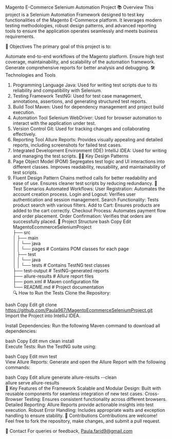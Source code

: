 Magento E-Commerce Selenium Automation Project
📚 Overview
This project is a Selenium Automation Framework designed to test key functionalities of the Magento E-Commerce platform. It leverages modern testing methodologies, robust design patterns, and advanced reporting tools to ensure the application operates seamlessly and meets business requirements.

🎯 Objectives
The primary goal of this project is to:

Automate end-to-end workflows of the Magento platform.
Ensure high test coverage, maintainability, and scalability of the automation framework.
Generate comprehensive reports for better analysis and debugging.
🛠️ Technologies and Tools
1. Programming Language
Java: Used for writing test scripts due to its reliability and compatibility with Selenium.
2. Testing Framework
TestNG: Used for test case management, annotations, assertions, and generating structured test reports.
3. Build Tool
Maven: Used for dependency management and project build execution.
4. Automation Tool
Selenium WebDriver: Used for browser automation to interact with the application under test.
5. Version Control
Git: Used for tracking changes and collaborating effectively.
6. Reporting Tool
Allure Reports: Provides visually appealing and detailed reports, including screenshots for failed test cases.
7. Integrated Development Environment (IDE)
IntelliJ IDEA: Used for writing and managing the test scripts.
🧑‍💻 Key Design Patterns
1. Page Object Model (POM)
Segregates test logic and UI interactions into different classes.
Improves readability, reusability, and maintainability of test scripts.
2. Fluent Design Pattern
Chains method calls for better readability and ease of use.
Ensures cleaner test scripts by reducing redundancy.
📝 Test Scenarios
Automated Workflows:
User Registration: Automates the account creation process.
Login and Logout: Verifies user authentication and session management.
Search Functionality: Tests product search with various filters.
Add to Cart: Ensures products are added to the cart correctly.
Checkout Process: Automates payment flow and order placement.
Order Confirmation: Verifies that orders are successfully placed.
📂 Project Structure
bash
Copy
Edit
MagentoEcommerceSeleniumProject  
├── src  
│   ├── main  
│   │   └── java  
│   │       └── pages          # Contains POM classes for each page  
│   ├── test  
│   │   └── java  
│   │       └── tests          # Contains TestNG test classes  
├── test-output                # TestNG-generated reports  
├── allure-results             # Allure report files  
├── pom.xml                    # Maven configuration file  
└── README.md                  # Project documentation  
🔍 How to Run the Tests
Clone the Repository:

bash
Copy
Edit
git clone https://github.com/Paula967/MagentoEcommerceSeleniumProject.git  
Import the Project into IntelliJ IDEA.

Install Dependencies:
Run the following Maven command to download all dependencies:

bash
Copy
Edit
mvn clean install  
Execute Tests:
Run the TestNG suite using:

bash
Copy
Edit
mvn test  
View Allure Reports:
Generate and open the Allure Report with the following commands:

bash
Copy
Edit
allure generate allure-results --clean  
allure serve allure-results  
🌟 Key Features of the Framework
Scalable and Modular Design: Built with reusable components for seamless integration of new test cases.
Cross-Browser Testing: Ensures consistent functionality across different browsers.
Detailed Reporting: Allure Reports provide actionable insights into test execution.
Robust Error Handling: Includes appropriate waits and exception handling to ensure stability.
🤝 Contributions
Contributions are welcome! Feel free to fork the repository, make changes, and submit a pull request.

📧 Contact
For queries or feedback, Paula.farid9@gmail.com
